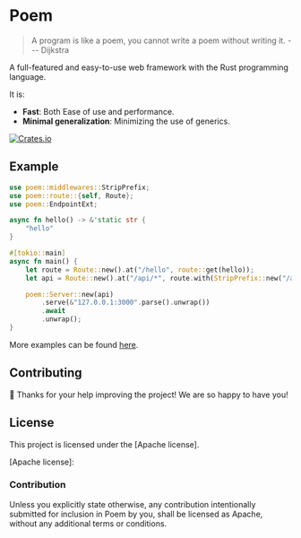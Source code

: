 # Poem

> A  program is like a poem, you cannot write a poem without writing it. --- Dijkstra 

A full-featured and easy-to-use web framework with
the Rust programming language. 

It is:

* **Fast**: Both Ease of use and performance.
* **Minimal generalization**: Minimizing the use of generics.


[![Crates.io][crates-badge]][crates-url]

[crates-badge]: https://img.shields.io/crates/v/tokio.svg
[crates-url]: https://crates.io/crates/poem

## Example

```rust
use poem::middlewares::StripPrefix;
use poem::route::{self, Route};
use poem::EndpointExt;

async fn hello() -> &'static str {
    "hello"
}

#[tokio::main]
async fn main() {
    let route = Route::new().at("/hello", route::get(hello));
    let api = Route::new().at("/api/*", route.with(StripPrefix::new("/api")));

    poem::Server::new(api)
        .serve(&"127.0.0.1:3000".parse().unwrap())
        .await
        .unwrap();
}
```

More examples can be found [here][examples]. 

[examples]: https://github.com/poem-web/poem/tree/master/examples

## Contributing

:balloon: Thanks for your help improving the project! We are so happy to have you! 


## License

This project is licensed under the [Apache license].

[Apache license]: 

### Contribution

Unless you explicitly state otherwise, any contribution intentionally submitted for inclusion in Poem by you, shall be licensed as Apache, without any additional terms or conditions.